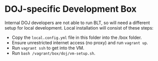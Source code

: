 # DOJ-specific Development Box

Internal DOJ developers are not able to run BLT, so will need a different setup
for local development. Local installation will consist of these steps:

* Copy the `local.config.yml` file in this folder into the /box folder.
* Ensure unrestricted internet access (no proxy) and run `vagrant up`.
* Run `vagrant ssh` to get into the VM.
* Run `bash /vagrant/box/doj/vm-setup.sh`.
